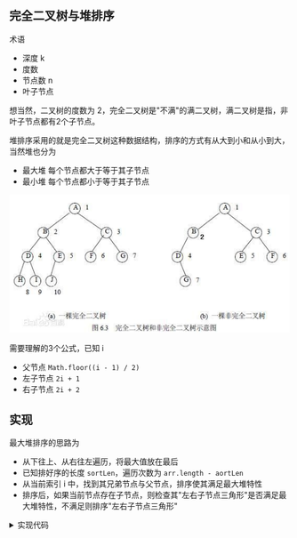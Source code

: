 ## 完全二叉树与堆排序

术语

- 深度 k
- 度数 
- 节点数 n
- 叶子节点

想当然，二叉树的度数为 2，完全二叉树是"不满"的满二叉树，满二叉树是指，非叶子节点都有2个子节点。

堆排序采用的就是完全二叉树这种数据结构，排序的方式有从大到小和从小到大，当然堆也分为

- 最大堆 每个节点都大于等于其子节点
- 最小堆 每个节点都小于等于其子节点

![](../images/heap-sort.jpg)

需要理解的3个公式，已知 i

- 父节点 `Math.floor((i - 1) / 2)`
- 左子节点 `2i + 1`
- 右子节点 `2i + 2`

## 实现

最大堆排序的思路为

- 从下往上、从右往左遍历，将最大值放在最后
- 已知排好序的长度 `sortLen`，遍历次数为 `arr.length - aortLen`
- 从当前索引 i 中，找到其兄弟节点与父节点，排序使其满足最大堆特性
- 排序后，如果当前节点存在子节点，则检查其"左右子节点三角形"是否满足最大堆特性，不满足则排序"左右子节点三角形"

<details>
  <summary>实现代码</summary>
  
  ```js
  const heapSort = (function () {
    // 去重
    let lastPi
    // 已排序长度
    let sortLen
    // 数组
    let arr

    const swapTriangle = (i) => {
      const leftIndex = 2 * i + 1
      const rightIndex = 2 * i + 2
      const arrBoundaryIndex = arr.length - sortLen

      if (rightIndex <= arrBoundaryIndex && arr[i] < arr[rightIndex]) {
        [arr[i], arr[rightIndex]] = [arr[rightIndex], arr[i]]
      }
      if (leftIndex <= arrBoundaryIndex && arr[i] < arr[leftIndex]) {
        [arr[i], arr[leftIndex]] = [arr[leftIndex], arr[i]]
      }
    }

    const maxHeapify = pi => {
      // 检查左、右子节点是否存在子节点，并重新排序
      const leftIndex = 2 * pi + 1
      const rightIndex = 2 * pi + 2
      swapTriangle(leftIndex)
      swapTriangle(rightIndex)
    }

    const poll = () => {
      [arr[0], arr[arr.length - sortLen]] = [arr[arr.length - sortLen], arr[0]]
    }

    return (origin = []) => {
      sortLen = 1
      arr = [...origin]
      while (sortLen < arr.length - 1) {
        for (let i = arr.length - sortLen; i >= 1; i --) {
          const parentIndex = Math.floor((i - 1) / 2)
          if (parentIndex === lastPi) {
            continue
          }
          // 交换得到最大值
          swapTriangle(parentIndex)
          // 检查是否影响叶子节点排序，影响则重新按最大堆排序
          maxHeapify(parentIndex)
          lastPi = parentIndex
        }
        // 交换最大值与最小值
        poll()
        // 已替换索引
        sortLen++
      }
      lastPi = undefined
      sortLen = undefined
      return arr
    }
  })()
  ```
</detail>  
